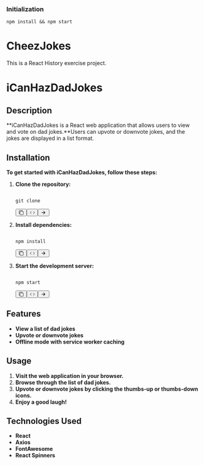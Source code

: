 ### Initialization

```
npm install && npm start
```

# CheezJokes

This is a React History exercise project.

# iCanHazDadJokes

## Description

**iCanHazDadJokes is a React web application that allows users to view and vote on dad jokes.**Users can upvote or downvote jokes, and the jokes are displayed in a list format.

## Installation

**To get started with iCanHazDadJokes, follow these steps:**

1. **Clone the repository:**

   <pre><div class="relative"><div></div><pre><code><span><span>git clone <repository_url>
   </span></span><span></span></code></pre><div></div><button class="absolute right-12 top-0 mt-2 mr-2 hover:text-blue-500"><svg stroke="currentColor" fill="currentColor" stroke-width="0" viewBox="0 0 512 512" class="w-5 h-5" height="1em" width="1em" xmlns="http://www.w3.org/2000/svg"><rect width="336" height="336" x="128" y="128" fill="none" stroke-linejoin="round" stroke-width="32" rx="57" ry="57"></rect><path fill="none" stroke-linecap="round" stroke-linejoin="round" stroke-width="32" d="M383.5 128l.5-24a56.16 56.16 0 00-56-56H112a64.19 64.19 0 00-64 64v216a56.16 56.16 0 0056 56h24"></path></svg></button><button class="absolute right-6 top-0 mt-2 mr-2 hover:text-blue-500"><svg stroke="currentColor" fill="currentColor" stroke-width="0" viewBox="0 0 512 512" class="w-5 h-5" height="1em" width="1em" xmlns="http://www.w3.org/2000/svg"><path fill="none" stroke-linecap="round" stroke-linejoin="round" stroke-width="32" d="M160 368L32 256l128-112m192 224l128-112-128-112"></path></svg></button><button class="absolute right-0 top-0 mt-2 mr-2 hover:text-blue-500"><svg stroke="currentColor" fill="currentColor" stroke-width="0" viewBox="0 0 512 512" class="w-5 h-5" height="1em" width="1em" xmlns="http://www.w3.org/2000/svg"><path fill="none" stroke-linecap="round" stroke-linejoin="round" stroke-width="48" d="M268 112l144 144-144 144m124-144H100"></path></svg></button></div></pre>
2. **Install dependencies:**

   <pre><div class="relative"><div></div><pre><code><span><span>npm install
   </span></span><span></span></code></pre><div></div><button class="absolute right-12 top-0 mt-2 mr-2 hover:text-blue-500"><svg stroke="currentColor" fill="currentColor" stroke-width="0" viewBox="0 0 512 512" class="w-5 h-5" height="1em" width="1em" xmlns="http://www.w3.org/2000/svg"><rect width="336" height="336" x="128" y="128" fill="none" stroke-linejoin="round" stroke-width="32" rx="57" ry="57"></rect><path fill="none" stroke-linecap="round" stroke-linejoin="round" stroke-width="32" d="M383.5 128l.5-24a56.16 56.16 0 00-56-56H112a64.19 64.19 0 00-64 64v216a56.16 56.16 0 0056 56h24"></path></svg></button><button class="absolute right-6 top-0 mt-2 mr-2 hover:text-blue-500"><svg stroke="currentColor" fill="currentColor" stroke-width="0" viewBox="0 0 512 512" class="w-5 h-5" height="1em" width="1em" xmlns="http://www.w3.org/2000/svg"><path fill="none" stroke-linecap="round" stroke-linejoin="round" stroke-width="32" d="M160 368L32 256l128-112m192 224l128-112-128-112"></path></svg></button><button class="absolute right-0 top-0 mt-2 mr-2 hover:text-blue-500"><svg stroke="currentColor" fill="currentColor" stroke-width="0" viewBox="0 0 512 512" class="w-5 h-5" height="1em" width="1em" xmlns="http://www.w3.org/2000/svg"><path fill="none" stroke-linecap="round" stroke-linejoin="round" stroke-width="48" d="M268 112l144 144-144 144m124-144H100"></path></svg></button></div></pre>
3. **Start the development server:**

   <pre><div class="relative"><div></div><pre><code><span><span>npm start
   </span></span><span></span></code></pre><div></div><button class="absolute right-12 top-0 mt-2 mr-2 hover:text-blue-500"><svg stroke="currentColor" fill="currentColor" stroke-width="0" viewBox="0 0 512 512" class="w-5 h-5" height="1em" width="1em" xmlns="http://www.w3.org/2000/svg"><rect width="336" height="336" x="128" y="128" fill="none" stroke-linejoin="round" stroke-width="32" rx="57" ry="57"></rect><path fill="none" stroke-linecap="round" stroke-linejoin="round" stroke-width="32" d="M383.5 128l.5-24a56.16 56.16 0 00-56-56H112a64.19 64.19 0 00-64 64v216a56.16 56.16 0 0056 56h24"></path></svg></button><button class="absolute right-6 top-0 mt-2 mr-2 hover:text-blue-500"><svg stroke="currentColor" fill="currentColor" stroke-width="0" viewBox="0 0 512 512" class="w-5 h-5" height="1em" width="1em" xmlns="http://www.w3.org/2000/svg"><path fill="none" stroke-linecap="round" stroke-linejoin="round" stroke-width="32" d="M160 368L32 256l128-112m192 224l128-112-128-112"></path></svg></button><button class="absolute right-0 top-0 mt-2 mr-2 hover:text-blue-500"><svg stroke="currentColor" fill="currentColor" stroke-width="0" viewBox="0 0 512 512" class="w-5 h-5" height="1em" width="1em" xmlns="http://www.w3.org/2000/svg"><path fill="none" stroke-linecap="round" stroke-linejoin="round" stroke-width="48" d="M268 112l144 144-144 144m124-144H100"></path></svg></button></div></pre>

## Features

* **View a list of dad jokes**
* **Upvote or downvote jokes**
* **Offline mode with service worker caching**

## Usage

1. **Visit the web application in your browser.**
2. **Browse through the list of dad jokes.**
3. **Upvote or downvote jokes by clicking the thumbs-up or thumbs-down icons.**
4. **Enjoy a good laugh!**

## Technologies Used

* **React**
* **Axios**
* **FontAwesome**
* **React Spinners**

